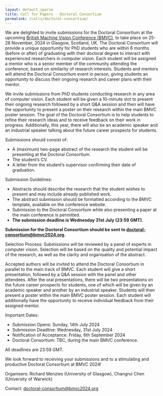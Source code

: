 ```yaml
---
layout: default_sparse
title: Call for Papers - Doctoral Consortium
permalink: /calls/doctoral-consortium/
---
```


We are delighted to invite submissions for the Doctoral Consortium at the upcoming <a href="https://bmvc2024.org">British Machine Vision Conference (BMVC)</a>, to take place on 25-28 November, 2024 in Glasgow, Scotland, UK. The Doctoral Consortium will provide a unique opportunity for PhD students who are within 6 months (before or after) of graduating with their doctoral degree to interact with experienced researchers in computer vision. Each student will be assigned a mentor who is a senior member of the community attending the conference, based on similarity of research interests. Students and mentors will attend the Doctoral Consortium event in person, giving students an opportunity to discuss their ongoing research and career plans with their mentor.

We invite submissions from PhD students conducting research in any area of computer vision. Each student will be given a 10-minute slot to present their ongoing research followed by a short Q&A session and then will have the opportunity to present a poster on their research within the main BMVC poster session. The goal of the Doctoral Consortium is to help students to refine their research ideas and to receive feedback on their work in progress. Additionally, this year, there will also be an academic speaker and an industrial speaker talking about the future career prospects for students.

Submissions should consist of:

- A (maximum) two-page abstract of the research the student will be presenting at the Doctoral Consortium.
- The student’s CV.
- A letter from the student’s supervisor confirming their date of graduation.

Submission Guidelines:

- Abstracts should describe the research that the student wishes to present and may include already published work.
- The abstract submission should be formatted according to the BMVC template, available on the conference website.
- Submission to the Doctoral Consortium while also presenting a paper at the main conference is permitted.
- **The submission deadline is Wednesday 31st July (23:59 GMT).**

**Submission for the Doctoral Consortium should be sent to <doctoral-consortium@bmvc2024.org>.**

Selection Process: Submissions will be reviewed by a panel of experts in computer vision. Selection will be based on the quality and potential impact of the research, as well as the clarity and organisation of the abstract.

Accepted authors will be invited to attend the Doctoral Consortium in parallel to the main track of BMVC. Each student will give a short presentation, followed by a Q&A session with the panel and other attendees. After the oral presentations, there will be two presentations on the future career prospects for students, one of which will be given by an academic speaker and another by an industrial speaker.  Students will then present a poster within the main BMVC poster session. Each student will additionally have the opportunity to receive individual feedback from their assigned mentor.

Important Dates:

- Submission Opens: Sunday, 14th July 2024
- Submission Deadline: Wednesday, 31st July 2024
- Notification of Acceptance: Friday, 6th September 2024
- Doctoral Consortium: TBC, during the main BMVC conference.

All deadlines are 23:59 GMT.

We look forward to receiving your submissions and to a stimulating and productive Doctoral Consortium at BMVC 2024!

Organisers: Richard Menzies (University of Glasgow), Changrui Chen (University of Warwick)

Contact: <doctoral-consortium@bmvc2024.org>
